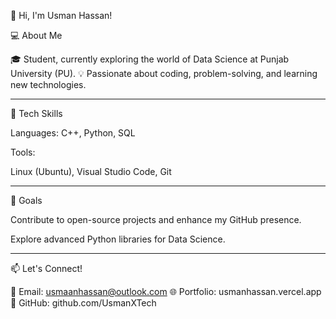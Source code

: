 
👋 Hi, I'm Usman Hassan!

💻 About Me

🎓 Student, currently exploring the world of Data Science at Punjab University (PU).
💡 Passionate about coding, problem-solving, and learning new technologies.


---

🚀 Tech Skills

Languages: C++, Python, SQL

Tools:

Linux (Ubuntu), Visual Studio Code, Git




---

🎯 Goals

Contribute to open-source projects and enhance my GitHub presence.

Explore advanced Python libraries for Data Science.

---

📫 Let's Connect!

📧 Email: usmaanhassan@outlook.com
🌐 Portfolio: usmanhassan.vercel.app
🔗 GitHub: github.com/UsmanXTech
